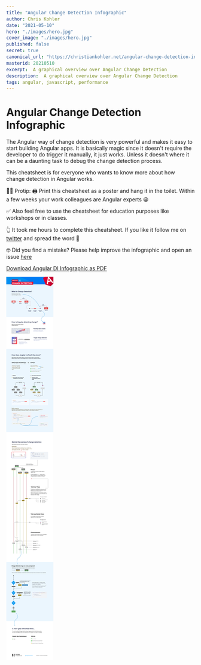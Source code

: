 ```yaml
---
title: "Angular Change Detection Infographic"
author: Chris Kohler
date: "2021-05-10"
hero: "./images/hero.jpg"
cover_image: "./images/hero.jpg"
published: false
secret: true
canonical_url: "https://christiankohler.net/angular-change-detection-infographic"
masterid: 20210510
excerpt:  A graphical overview over Angular Change Detection
description:  A graphical overview over Angular Change Detection
tags: angular, javascript, performance
---
```


# Angular Change Detection Infographic

The Angular way of change detection is very powerful and makes it easy to start building Angular apps. It is basically magic since it doesn't require the developer to do trigger it manually, it just works. Unless it doesn't where it can be a daunting task to debug the change detection process.

This cheatsheet is for everyone who wants to know more about how change detection in Angular works.

👩‍🚀 Protip: 🖨 Print this cheatsheet as a poster and hang it in the toilet. Within a few weeks your work colleagues are Angular experts 😀

✅ Also feel free to use the cheatsheet for education purposes like workshops or in classes.

👆 It took me hours to complete this cheatsheet. If you like it follow me on [twitter](https://twitter.com/kohlerchristian) and spread the word 🙌

🤓 Did you find a mistake? Please help improve the infographic and open an issue [here](https://github.com/ChristianKohler/homepage)

[Download Angular DI Infographic as PDF](./angular-cd-cheatsheet-v1-0.pdf)

![](./images/angular-cd-cheatsheet-v1-0.png)